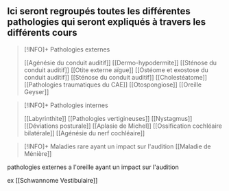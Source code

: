 ## __Ici seront regroupés toutes les différentes pathologies qui seront expliqués à travers les différents cours__


>[!INFO]+ Pathologies externes
>
>[[Agénésie du conduit auditif]]
>[[Dermo-hypodermite]]
>[[Sténose du conduit auditif]]
>[[Otite externe aïgue]]
>[[Ostéome et exostose du conduit auditif]]
>[[Sténose du conduit auditif]] 
>[[Cholestéatome]]
>[[Pathologies traumatiques du CAE]]
>[[Otospongiose]]
>[[Oreille Geyser]]
>

>[!INFO]+ Pathologies internes 
>
>[[Labyrinthite]]
>[[Pathologies vertigineuses]]
>[[Nystagmus]]
>[[Déviations posturale]]
>[[Aplasie de Michel]]
>[[Ossification cochléaire bilatérale]]
>[[Agénésie du nerf cochléaire]]

>[!INFO]+ Maladies rare ayant un impact sur l'audition 
>[[Maladie de Ménière]]



pathologies externes a l'oreille ayant un impact sur l'audition

ex [[Schwannome Vestibulaire]]

